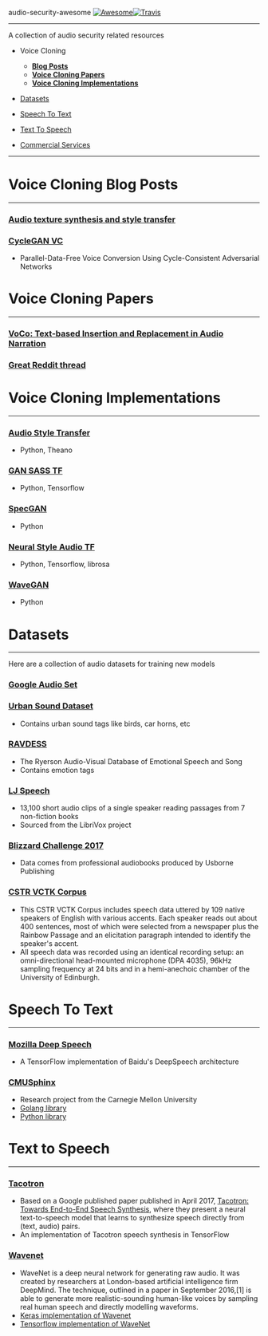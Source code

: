 audio-security-awesome [![Awesome](https://cdn.rawgit.com/sindresorhus/awesome/d7305f38d29fed78fa85652e3a63e154dd8e8829/media/badge.svg)](https://github.com/sindresorhus/awesome)[![Travis](https://api.travis-ci.org/kai5263499/audio-security-awesome.svg?branch=master)](https://travis-ci.org/kai5263499/audio-security-awesome)

------------------------------------------------------------------------------------------

A collection of audio security related resources

* Voice Cloning
  * [**Blog Posts**](#voice-cloning-blog-posts)
  * [**Voice Cloning Papers**](#voice-cloning-papers)
  * [**Voice Cloning Implementations**](#voice-cloning-implementations)

* [Datasets](#datasets)

* [Speech To Text](#speech-to-text)

* [Text To Speech](#text-to-speech)

* [Commercial Services](#commercial-services)

------------------------------------------------------------------------------------------

# Voice Cloning Blog Posts
------------------------------------------------------------------------------------------
### [Audio texture synthesis and style transfer](https://dmitryulyanov.github.io/audio-texture-synthesis-and-style-transfer/)

### [CycleGAN VC](http://www.kecl.ntt.co.jp/people/kaneko.takuhiro/projects/cyclegan-vc/)
* Parallel-Data-Free Voice Conversion Using Cycle-Consistent Adversarial Networks

# Voice Cloning Papers
------------------------------------------------------------------------------------------
### [VoCo: Text-based Insertion and Replacement in Audio Narration](http://gfx.cs.princeton.edu/pubs/Jin_2017_VTI/Jin2017-VoCo-paper.pdf)

### [Great Reddit thread](https://www.reddit.com/r/MachineLearning/comments/8o7mkt/d_is_there_an_implementation_of_neural_voice/)

# Voice Cloning Implementations
------------------------------------------------------------------------------------------
### [Audio Style Transfer](https://github.com/vadim-v-lebedev/audio_style_tranfer)
* Python, Theano

### [GAN SASS TF](https://github.com/khaotik/GAN_SASS_TF)
* Python, Tensorflow

### [SpecGAN](https://github.com/naotokui/SpecGAN)
* Python

### [Neural Style Audio TF](https://github.com/DmitryUlyanov/neural-style-audio-tf)
* Python, Tensorflow, librosa

### [WaveGAN](https://github.com/chrisdonahue/wavegan)
* Python

# Datasets
------------------------------------------------------------------------------------------

Here are a collection of audio datasets for training new models

### [Google Audio Set](https://research.google.com/audioset/index.html)

### [Urban Sound Dataset](https://serv.cusp.nyu.edu/projects/urbansounddataset/)
* Contains urban sound tags like birds, car horns, etc

### [RAVDESS](https://smartlaboratory.org/ravdess)
* The Ryerson Audio-Visual Database of Emotional Speech and Song
* Contains emotion tags

### [LJ Speech](https://keithito.com/LJ-Speech-Dataset/)
* 13,100 short audio clips of a single speaker reading passages from 7 non-fiction books
* Sourced from the LibriVox project

### [Blizzard Challenge 2017](https://synsig.org/index.php/Blizzard_Challenge_2017)
* Data comes from professional audiobooks produced by Usborne Publishing

### [CSTR VCTK Corpus](http://homepages.inf.ed.ac.uk/jyamagis/page3/page58/page58.html)
* This CSTR VCTK Corpus includes speech data uttered by 109 native speakers of English with various accents. Each speaker reads out about 400 sentences, most of which were selected from a newspaper plus the Rainbow Passage and an elicitation paragraph intended to identify the speaker's accent.
* All speech data was recorded using an identical recording setup: an omni-directional head-mounted microphone (DPA 4035), 96kHz sampling frequency at 24 bits and in a hemi-anechoic chamber of the University of Edinburgh.

# Speech To Text
------------------------------------------------------------------------------------------

### [Mozilla Deep Speech](https://github.com/mozilla/DeepSpeech)
* A TensorFlow implementation of Baidu's DeepSpeech architecture

### [CMUSphinx](https://cmusphinx.github.io/)
* Research project from the Carnegie Mellon University
* [Golang library](https://github.com/xlab/pocketsphinx-go)
* [Python library](https://github.com/cmusphinx/pocketsphinx-python)

# Text to Speech
------------------------------------------------------------------------------------------

### [Tacotron](https://github.com/keithito/tacotron)
* Based on a Google published paper published in April 2017, [Tacotron: Towards End-to-End Speech Synthesis](https://arxiv.org/pdf/1703.10135.pdf), where they present a neural text-to-speech model that learns to synthesize speech directly from (text, audio) pairs.
* An implementation of Tacotron speech synthesis in TensorFlow

### [Wavenet](https://en.wikipedia.org/wiki/WaveNet)
* WaveNet is a deep neural network for generating raw audio. It was created by researchers at London-based artificial intelligence firm DeepMind. The technique, outlined in a paper in September 2016,[1] is able to generate more realistic-sounding human-like voices by sampling real human speech and directly modelling waveforms.
* [Keras implementation of Wavenet](https://github.com/basveeling/wavenet)
* [Tensorflow implementation of WaveNet](https://github.com/ibab/tensorflow-wavenet)